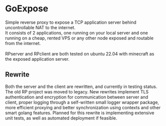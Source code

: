 # GoExpose
Simple reverse proxy to expose a TCP application server behind uncontrollable NAT to the internet.<br>
It consists of 2 applications, one running on your local server and one running on a cheap, rented VPS or any other node exposed and routable from the internet.<br><br>
RPserver and RPclient are both tested on ubuntu 22.04 with minecraft as the exposed application server.

## Rewrite
Both the server and the client are rewritten, and currently in testing status. The old RP project was moved to legacy. New rewrites implement TLS authentication and encryption for communication between server and client, proper logging through a self-written small logger wrapper package, more efficient proxying and better synchronization using contexts and other smart golang features. Planned for this rewrite is implementing extensive unit tests, as well as automated deployment if feasible.
